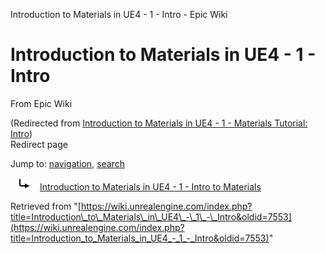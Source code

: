Introduction to Materials in UE4 - 1 - Intro - Epic Wiki              

Introduction to Materials in UE4 - 1 - Intro
============================================

From Epic Wiki

(Redirected from [Introduction to Materials in UE4 - 1 - Materials Tutorial: Intro](/index.php?title=Introduction_to_Materials_in_UE4_-_1_-_Materials_Tutorial:_Intro&redirect=no "Introduction to Materials in UE4 - 1 - Materials Tutorial: Intro"))  
Redirect page

Jump to: [navigation](#mw-navigation), [search](#p-search)

![#REDIRECT](/skins/common/images/redirectltr.png)[Introduction to Materials in UE4 - 1 - Intro to Materials](/Introduction_to_Materials_in_UE4_-_1_-_Intro_to_Materials "Introduction to Materials in UE4 - 1 - Intro to Materials")

Retrieved from "[https://wiki.unrealengine.com/index.php?title=Introduction\_to\_Materials\_in\_UE4\_-\_1\_-\_Intro&oldid=7553](https://wiki.unrealengine.com/index.php?title=Introduction_to_Materials_in_UE4_-_1_-_Intro&oldid=7553)"